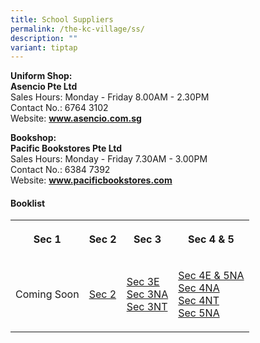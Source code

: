 ```yaml
---
title: School Suppliers
permalink: /the-kc-village/ss/
description: ""
variant: tiptap
---
```

<p><strong>Uniform Shop:</strong>
<br><strong>Asencio Pte Ltd</strong>
<br>Sales Hours: Monday - Friday 8.00AM - 2.30PM
<br>Contact No.: 6764 3102
<br>Website:&nbsp;<strong><a href="http://www.asencio.com.sg/" rel="noopener noreferrer nofollow" target="_blank">www.asencio.com.sg</a></strong>
</p>
<p><strong>Bookshop:</strong>
<br><strong>Pacific Bookstores Pte Ltd</strong>
<br>Sales Hours: Monday - Friday 7.30AM - 3.00PM
<br>Contact No.: 6384 7392
<br>Website:&nbsp;<strong><a href="http://www.pacificbookstores.com/" rel="noopener noreferrer nofollow" target="_blank">www.pacificbookstores.com</a></strong>
<br>
</p>
<h4>Booklist</h4>
<table style="minWidth: 100px">
<colgroup>
<col>
<col>
<col>
<col>
</colgroup>
<tbody>
<tr>
<th rowspan="1" colspan="1">
<p>Sec 1</p>
</th>
<th rowspan="1" colspan="1">
<p>Sec 2</p>
</th>
<th rowspan="1" colspan="1">
<p>Sec 3</p>
</th>
<th rowspan="1" colspan="1">
<p>Sec 4 &amp; 5</p>
</th>
</tr>
<tr>
<td rowspan="1" colspan="1">
<p>Coming Soon</p>
</td>
<td rowspan="1" colspan="1">
<p><a href="/files/KC Village/S2_BOOKLIST.pdf" rel="noopener nofollow" target="_blank">Sec 2</a>
</p>
</td>
<td rowspan="1" colspan="1">
<p><a href="/files/KC Village/S3_EXP_BOOKLIST.pdf" rel="noopener nofollow" target="_blank">Sec 3E</a>
<br><a href="/files/KC Village/S3_NA__BOOKLIST.pdf" rel="noopener nofollow" target="_blank">Sec 3NA</a>
<br><a href="/files/KC Village/S3_NT__BOOKLIST.pdf" rel="noopener nofollow" target="_blank">Sec 3NT</a>
</p>
</td>
<td rowspan="1" colspan="1">
<p><a href="/files/KC Village/S4_EXP_BOOKLIST.pdf" rel="noopener nofollow" target="_blank">Sec 4E &amp; 5NA</a>
<br><a href="/files/KC Village/S4_NA_BOOKLIST.pdf" rel="noopener nofollow" target="_blank">Sec 4NA</a>
<br><a href="/files/KC Village/S4_NT_BOOKLIST.pdf" rel="noopener nofollow" target="_blank">Sec 4NT</a>
<br><a href="/files/KC Village/S5_Na__booklist_a.pdf" rel="noopener noreferrer nofollow" target="_blank">Sec 5NA</a>
</p>
</td>
</tr>
</tbody>
</table>
<p></p>